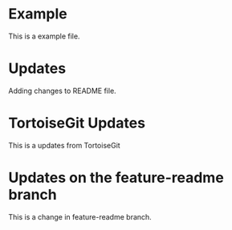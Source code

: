 # Example
This is a example file.

# Updates

Adding changes to README file.

# TortoiseGit Updates

This is a updates from TortoiseGit

# Updates on the feature-readme branch

This is a change in feature-readme branch.
